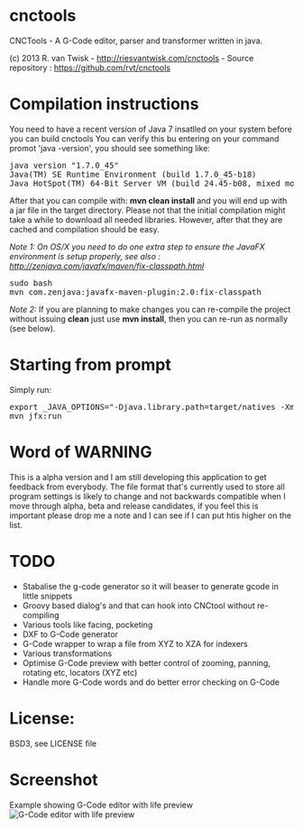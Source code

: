 cnctools
========

CNCTools - A G-Code editor, parser and transformer written in java.

(c) 2013 R. van Twisk - http://riesvantwisk.com/cnctools - Source repository : https://github.com/rvt/cnctools

Compilation instructions
========
You need to have a recent version of Java 7 insatlled on your system before you can build cnctools
You can verify this bu entering on your command promot 'java -version', you should see something like:

<pre>
java version "1.7.0_45"
Java(TM) SE Runtime Environment (build 1.7.0_45-b18)
Java HotSpot(TM) 64-Bit Server VM (build 24.45-b08, mixed mode)
</pre>

After that you can compile with: **mvn clean install** and you will end up with a jar file in the target directory.
Please not that the initial compilation might take a while to download all needed libraries. However,
after that they are cached and compilation should be easy.

_Note 1:_
_On OS/X you need to do one extra step to ensure the JavaFX environment is setup properly, see also : http://zenjava.com/javafx/maven/fix-classpath.html_

<pre>
sudo bash
mvn com.zenjava:javafx-maven-plugin:2.0:fix-classpath
</pre>

_Note 2:_
If you are planning to make changes you can re-compile the project without issuing **clean** just use **mvn install**, then
you can re-run as normally (see below).


Starting from prompt
========
Simply run:

<pre>
export _JAVA_OPTIONS="-Djava.library.path=target/natives -Xmx256m -XX:+UseConcMarkSweepGC -XX:MaxPermSize=64m -Xss1m"
mvn jfx:run
</pre>


Word of WARNING
========
This is a alpha version and I am still developing this application to get feedback from everybody.
The file format that's currently used to store all program settings is likely to change and not backwards compatible when I move through alpha,
beta and release candidates, if you feel this is important please drop me a note and I can see if I can put htis higher on the list.


TODO
========
* Stabalise the g-code generator so it will beaser to generate gcode in little snippets
* Groovy based dialog's and that can hook into CNCtool without re-compiling
* Various tools like facing, pocketing
* DXF to G-Code generator
* G-Code wrapper to wrap a file from XYZ to XZA for indexers
* Various transformations
* Optimise G-Code preview with better control of zooming, panning, rotating etc, locators (XYZ etc)
* Handle more G-Code words and do better error checking on G-Code

License:
========
BSD3, see LICENSE file

Screenshot
========

Example showing G-Code editor with life preview
![G-Code editor with life preview](http://skitch.rvantwisk.nl/~rvt/bmk/AppMain-20131223-144808.jpg)
